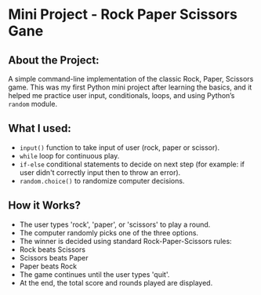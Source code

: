 # Mini Project - Rock Paper Scissors Gane

## About the Project:
A simple command-line implementation of the classic Rock, Paper, Scissors game. This was my first Python mini project after learning the basics, and it helped me practice user input, conditionals, loops, and using Python’s `random` module.

## What I used:
- `input()` function to take input of user (rock, paper or scissor).
- `while` loop for continuous play.
- `if-else` conditional statements to decide on next step (for example: if user didn't correctly input then to throw an error).
- `random.choice()` to randomize computer decisions.

## How it Works?
- The user types 'rock', 'paper', or 'scissors' to play a round.
- The computer randomly picks one of the three options.
- The winner is decided using standard Rock-Paper-Scissors rules:
-   Rock beats Scissors
-   Scissors beats Paper
-   Paper beats Rock
- The game continues until the user types 'quit'.
- At the end, the total score and rounds played are displayed.

